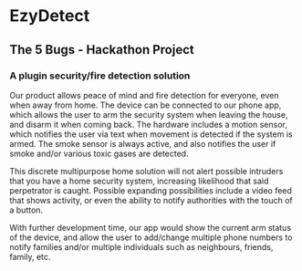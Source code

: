 # EzyDetect
## The 5 Bugs - Hackathon Project

### A plugin security/fire detection solution

Our product allows peace of mind and fire detection for everyone, even when away from home. The device can be connected to our phone app, which allows the user to arm the security system when leaving the house, and disarm it when coming back. The hardware includes a motion sensor, which notifies the user via text when movement is detected if the system is armed. The smoke sensor is always active, and also notifies the user if smoke and/or various toxic gases are detected.

This discrete multipurpose home solution will not alert possible intruders that you have a home security system, increasing likelihood that said perpetrator is caught. Possible expanding possibilities include a video feed that shows activity, or even the ability to notify authorities with the touch of a button.

With further development time, our app would show the current arm status of the device, and allow the user to add/change multiple phone numbers to notify families and/or multiple individuals such as neighbours, friends, family, etc.
